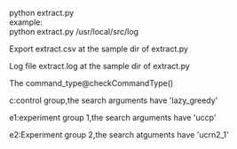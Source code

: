 python extract.py <the log dir path ><br /> 
example:<br /> 
python extract.py /usr/local/src/log<br /> 

Export extract.csv at the sample dir of extract.py<br /> 

Log file extract.log at the sample dir of extract.py<br /> 

The command_type@checkCommandType()<br /> 

c:control group,the search arguments have 'lazy_greedy'<br /> 

e1:experiment group 1,the search arguments have 'uccp'<br /> 

e2:Experiment group 2,the search atguments have 'ucrn2_1'<br /> 


